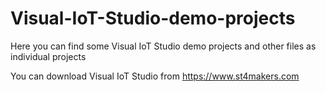 # Visual-IoT-Studio-demo-projects

Here you can find some Visual IoT Studio demo projects and other files as individual projects

You can download Visual IoT Studio from https://www.st4makers.com
